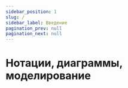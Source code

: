 ```yaml
---
sidebar_position: 1
slug: /
sidebar_label: Введение
pagination_prev: null
pagination_next: null
---
```


# Нотации, диаграммы, моделирование

